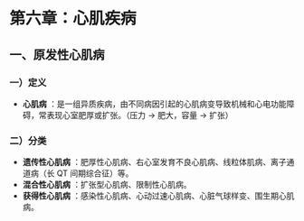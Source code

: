# 第六章：心肌疾病

## 一、原发性心肌病

### 一）定义

- **心肌病** ：是一组异质疾病，由不同病因引起的心肌病变导致机械和心电功能障碍，常表现心室肥厚或扩张。（压力 -> 肥大，容量 -> 扩张）

### 二）分类

- **遗传性心肌病** ：肥厚性心肌病、右心室发育不良心肌病、线粒体肌病、离子通道病（长 QT 间期综合征）等。
- **混合性心肌病** ：扩张型心肌病、限制性心肌病。
- **获得性心肌病** ：感染性心肌病、心动过速心肌病、心脏气球样变、围生期心肌病。


